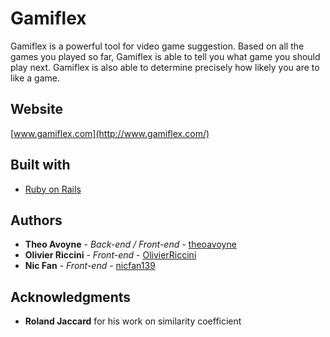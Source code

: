 # Gamiflex

Gamiflex is a powerful tool for video game suggestion. Based on all the games you played so far, Gamiflex is able to tell you what game you should play next. Gamiflex is also able to determine precisely how likely you are to like a game.

## Website

[www.gamiflex.com](http://www.gamiflex.com/)

## Built with

* [Ruby on Rails](http://rubyonrails.org/)

## Authors

* **Theo Avoyne** - *Back-end / Front-end* - [theoavoyne](https://github.com/theoavoyne)
* **Olivier Riccini** - *Front-end* - [OlivierRiccini](https://github.com/OlivierRiccini)
* **Nic Fan** - *Front-end* - [nicfan139](https://github.com/nicfan139)

## Acknowledgments

* **Roland Jaccard** for his work on similarity coefficient
